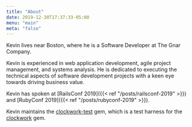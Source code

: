 ```yaml
---
title: "About"
date: 2019-12-30T17:37:33-05:00
menu: "main"
meta: "false"
---
```


Kevin lives near Boston, where he is a Software Developer at The Gnar Company.

Kevin is experienced in web application development, agile project management, and systems analysis. He is dedicated to executing the technical aspects of software development projects with a keen eye towards driving business value.

Kevin has spoken at [RailsConf 2019]({{< ref "/posts/railsconf-2019" >}}) and [RubyConf 2019]({{< ref "/posts/rubyconf-2019" >}}).

Kevin maintains the [clockwork-test](https://github.com/kevin-j-m/clockwork-test) gem, which is a test harness for the [clockwork](https://rubygems.org/gems/clockwork) gem.
